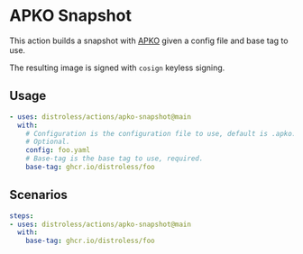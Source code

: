 # APKO Snapshot

This action builds a snapshot with [APKO](https://github.com/chainguard-dev/apko)
given a config file and base tag to use.

The resulting image is signed with `cosign` keyless signing.

## Usage

```yaml
- uses: distroless/actions/apko-snapshot@main
  with:
    # Configuration is the configuration file to use, default is .apko.yaml.
    # Optional.
    config: foo.yaml
    # Base-tag is the base tag to use, required.
    base-tag: ghcr.io/distroless/foo
```

## Scenarios

```yaml
steps:
- uses: distroless/actions/apko-snapshot@main
  with:
    base-tag: ghcr.io/distroless/foo
```
